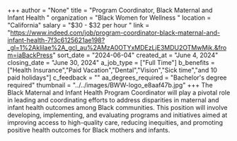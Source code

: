 +++
author = "None"
title = "Program Coordinator, Black Maternal and Infant Health "
organization = "Black Women for Wellness "
location = "California"
salary = "$30 - $32 per hour "
link = "https://www.indeed.com/job/program-coordinator-black-maternal-and-infant-health-7f3c6125621ae198?_gl=1%2Aklilae%2A_gcl_au%2AMzA0OTYxMDEzLjE3MDU2OTMwMjk.&from=iaBackPress"
sort_date = "2024-06-04"
created_at = "June 4, 2024"
closing_date = "June 30, 2024"
a_job_type = ["Full Time"]
b_benefits = ["Health Insurance","Paid Vacation","Dental","Vision","Sick time","and 10 paid holidays"]
c_feedback = ""
aa_degrees_required = "Bachelor's degree required"
thumbnail = "../../images/BWW-logo_e8aaf47b.jpg"
+++
The Black Maternal and Infant Health Program Coordinator will play a pivotal role in leading and coordinating efforts to address disparities in maternal and infant health outcomes among Black communities. This position will involve developing, implementing, and evaluating programs and initiatives aimed at improving access to high-quality care, reducing inequities, and promoting positive health outcomes for Black mothers and infants.